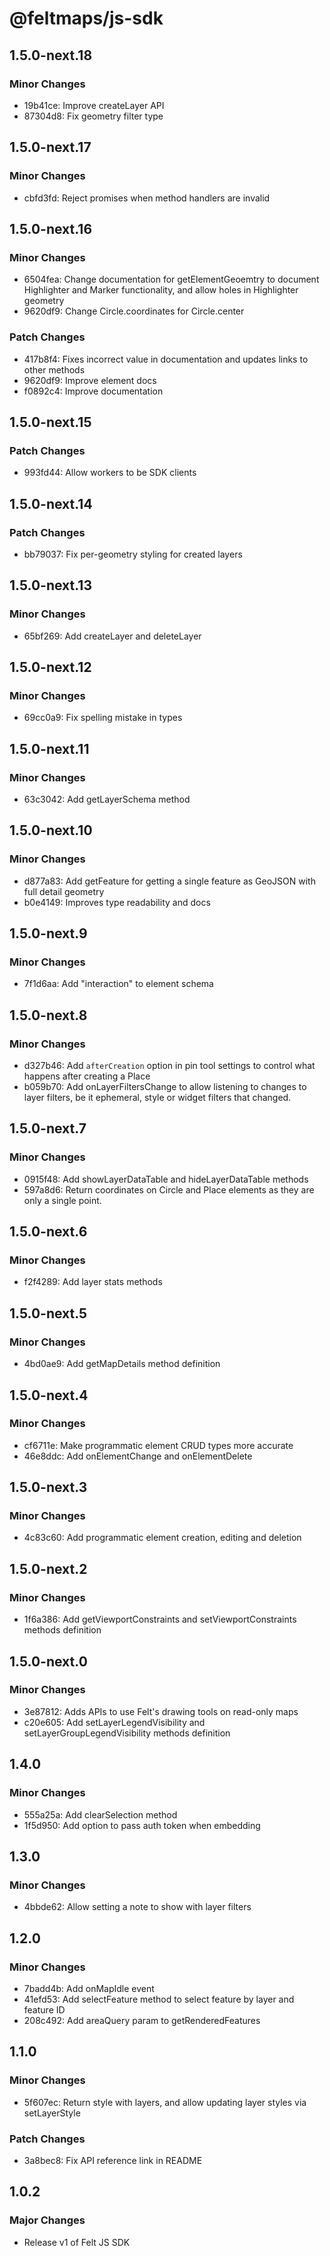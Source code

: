 # @feltmaps/js-sdk

## 1.5.0-next.18

### Minor Changes

* 19b41ce: Improve createLayer API
* 87304d8: Fix geometry filter type

## 1.5.0-next.17

### Minor Changes

* cbfd3fd: Reject promises when method handlers are invalid

## 1.5.0-next.16

### Minor Changes

* 6504fea: Change documentation for getElementGeoemtry to document Highlighter and Marker functionality, and allow holes in Highlighter geometry
* 9620df9: Change Circle.coordinates for Circle.center

### Patch Changes

* 417b8f4: Fixes incorrect value in documentation and updates links to other methods
* 9620df9: Improve element docs
* f0892c4: Improve documentation

## 1.5.0-next.15

### Patch Changes

* 993fd44: Allow workers to be SDK clients

## 1.5.0-next.14

### Patch Changes

* bb79037: Fix per-geometry styling for created layers

## 1.5.0-next.13

### Minor Changes

* 65bf269: Add createLayer and deleteLayer

## 1.5.0-next.12

### Minor Changes

* 69cc0a9: Fix spelling mistake in types

## 1.5.0-next.11

### Minor Changes

* 63c3042: Add getLayerSchema method

## 1.5.0-next.10

### Minor Changes

* d877a83: Add getFeature for getting a single feature as GeoJSON with full detail geometry
* b0e4149: Improves type readability and docs

## 1.5.0-next.9

### Minor Changes

* 7f1d6aa: Add "interaction" to element schema

## 1.5.0-next.8

### Minor Changes

* d327b46: Add `afterCreation` option in pin tool settings to control what happens after creating a Place
* b059b70: Add onLayerFiltersChange to allow listening to changes to layer filters, be it ephemeral, style or widget filters that changed.

## 1.5.0-next.7

### Minor Changes

* 0915f48: Add showLayerDataTable and hideLayerDataTable methods
* 597a8d6: Return coordinates on Circle and Place elements as they are only a single point.

## 1.5.0-next.6

### Minor Changes

* f2f4289: Add layer stats methods

## 1.5.0-next.5

### Minor Changes

* 4bd0ae9: Add getMapDetails method definition

## 1.5.0-next.4

### Minor Changes

* cf6711e: Make programmatic element CRUD types more accurate
* 46e8ddc: Add onElementChange and onElementDelete

## 1.5.0-next.3

### Minor Changes

* 4c83c60: Add programmatic element creation, editing and deletion

## 1.5.0-next.2

### Minor Changes

* 1f6a386: Add getViewportConstraints and setViewportConstraints methods definition

## 1.5.0-next.0

### Minor Changes

* 3e87812: Adds APIs to use Felt's drawing tools on read-only maps
* c20e605: Add setLayerLegendVisibility and setLayerGroupLegendVisibility methods definition

## 1.4.0

### Minor Changes

* 555a25a: Add clearSelection method
* 1f5d950: Add option to pass auth token when embedding

## 1.3.0

### Minor Changes

* 4bbde62: Allow setting a note to show with layer filters

## 1.2.0

### Minor Changes

* 7badd4b: Add onMapIdle event
* 41efd53: Add selectFeature method to select feature by layer and feature ID
* 208c492: Add areaQuery param to getRenderedFeatures

## 1.1.0

### Minor Changes

* 5f607ec: Return style with layers, and allow updating layer styles via setLayerStyle

### Patch Changes

* 3a8bec8: Fix API reference link in README

## 1.0.2

### Major Changes

* Release v1 of Felt JS SDK
